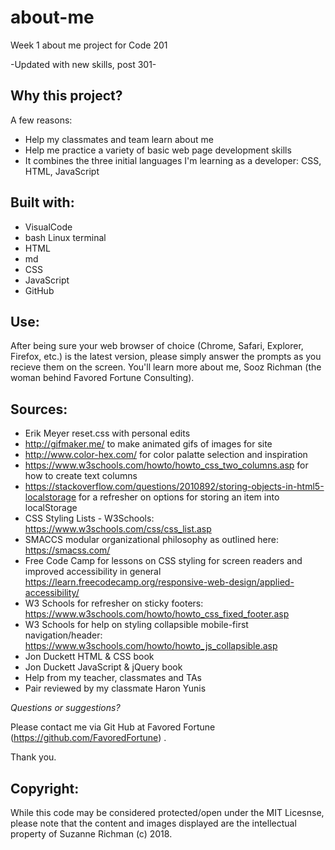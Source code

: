 # about-me
Week 1 about me project for Code 201

-Updated with new skills, post 301-

## Why this project?

A few reasons:
* Help my classmates and team learn about me
* Help me practice a variety of basic web page development skills
* It combines the three initial languages I'm learning as a developer: CSS, HTML, JavaScript

## Built with:

* VisualCode
* bash Linux terminal
* HTML
* md
* CSS 
* JavaScript
* GitHub

## Use:

After being sure your web browser of choice (Chrome, Safari, Explorer, Firefox, etc.) is the latest version, please simply  answer the prompts as you recieve them on the screen. You'll learn more about me, Sooz Richman (the woman behind Favored Fortune Consulting).

## Sources:

* Erik Meyer reset.css with personal edits
* http://gifmaker.me/ to make animated gifs of images for site
* http://www.color-hex.com/ for color palatte selection and inspiration
* https://www.w3schools.com/howto/howto_css_two_columns.asp for how to create text columns
* https://stackoverflow.com/questions/2010892/storing-objects-in-html5-localstorage for a refresher on options for storing an item into localStorage
* CSS Styling Lists - W3Schools: https://www.w3schools.com/css/css_list.asp
* SMACCS modular organizational philosophy as outlined here: https://smacss.com/
* Free Code Camp for lessons on CSS styling for screen readers and improved accessibility in general https://learn.freecodecamp.org/responsive-web-design/applied-accessibility/
* W3 Schools for refresher on sticky footers: https://www.w3schools.com/howto/howto_css_fixed_footer.asp
* W3 Schools for help on styling collapsible mobile-first navigation/header: https://www.w3schools.com/howto/howto_js_collapsible.asp
* Jon Duckett HTML & CSS book
* Jon Duckett JavaScript & jQuery book
* Help from my teacher, classmates and TAs
* Pair reviewed by my classmate Haron Yunis

*Questions or suggestions?* 

Please contact me via Git Hub at Favored Fortune (https://github.com/FavoredFortune) .

 Thank you.

## Copyright:

 While this code may be considered protected/open under the MIT Licesnse, please note that the content and images displayed are the intellectual property of Suzanne Richman (c) 2018.
 



